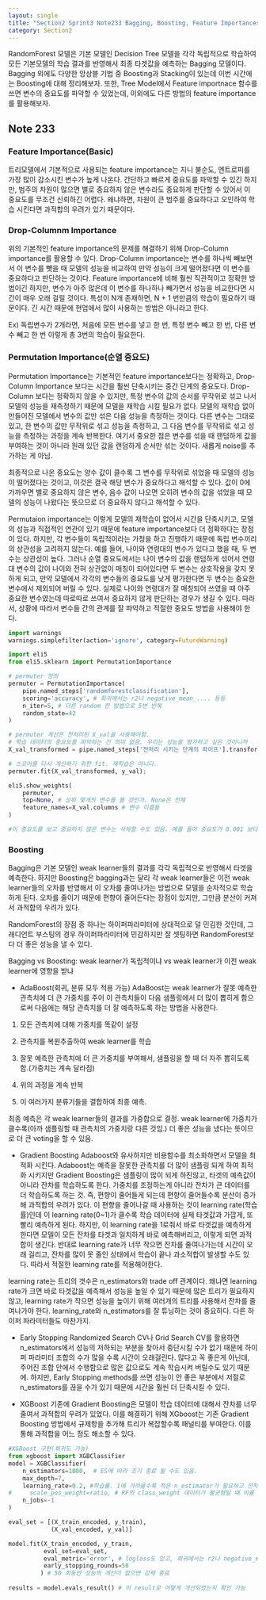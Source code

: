 ```yaml
---
layout: single
title: "Section2 Sprint3 Note233 Bagging, Boosting, Feature Importances"
category: Section2
---
```


RandomForest 모델은 기본 모델인 Decision Tree 모델을 각각 독립적으로 학습하여 모든 기본모델의 학습 결과를 반영해서 최종 타겟값을 예측하는 Bagging 모델이다. Bagging 외에도 
다양한 앙상블 기법 중 Boosting과 Stacking이 있는데 이번 시간에는 Boosting에 대해 정리해보자. 또한, Tree Model에서 Feature importnace 함수를 쓰면 변수의 중요도를 파악할 수 있었는데,
이외에도 다른 방법의 feature importance를 활용해보자.

## Note 233
### Feature Importance(Basic)
트리모델에서 기본적으로 사용되는 feature importance는 지니 불순도, 엔트로피를 가장 많이 감소시킨 변수가 높게 나온다. 간단하고 빠르게 중요도를 파악할 수 있긴 하지만, 범주의 차원이 많으면 별로 중요하지 않은 변수라도 중요하게
판단할 수 있어서 이 중요도를 무조건 신뢰하긴 어렵다. 왜냐하면, 차원이 큰 범주를 중요하다고 오인하여 학습 시킨다면 과적합의 우려가 있기 때문이다.

### Drop-Columnm Importance
위의 기본적인 feature importance의 문제를 해결하기 위해 Drop-Column importance를 활용할 수 있다. Drop-Column importance는 변수를 하나씩 빼보면서 이 변수를 뺏을 때 모델의 성능을 비교하여
만약 성능이 크게 떨어졌다면 이 변수를 중요하다고 판단하는 것이다. Feature importance에 비해 훨씬 직관적이고 정확한 방법이긴 하지만, 변수가 아주 많은데 이 변수를 하나하나 빼가면서 성능을
비교한다면 시간이 매우 오래 걸릴 것이다. 특성이 N개 존재하면, N + 1 번만큼의 학습이 필요하기 때문이다. 긴 시간 때문에 현업에서 많이 사용하는 방법은 아니라고 한다.

Ex) 독립변수가 2개라면, 처음에 모든 변수를 넣고 한 번, 특정 변수 빼고 한 번, 다른 변수 빼고 한 번 이렇게 총 3번의 학습이 필요한다.

### Permutation Importance(순열 중요도)
Permutation Importance는 기본적인 feature importance보다는 정확하고, Drop-Column Importance 보다는 시간을 훨씬 단축시키는 중간 단계의 중요도다. Drop-Column 보다는 정확하지 않을 수 있지만,
특정 변수의 값의 순서를 무작위로 섞고 나서 모델의 성능을 재측정하기 때문에 모델을 재학습 시킬 필요가 없다. 모델의 재학습 없이 만들어진 모델에서 변수의 값만 섞은 다음 성능을 측정하는 것이다.
다른 변수는 그대로 있고, 한 변수의 값만 무작위로 섞고 성능을 측정하고, 그 다음 변수를 무작위로 섞고 성능을 측정하는 과정을 계속 반복한다. 여기서 중요한 점은 변수를 섞을 때 랜덤하게 값을 부여하는
것이 아니라 원래 있던 값을 랜덤하게 순서만 섞는 것이다. 새롭게 noise를 추가하는 게 아님. 

최종적으로 나온 중요도는 양수 값이 클수록 그 변수를
무작위로 섞었을 때 모델의 성능이 떨어졌다는 것이고, 이것은 결국 해당 변수가 중요하다고 해석할 수 있다. 값이 0에 가까우면 별로 중요하지 않은 변수, 음수 값이 나오면 오히려 변수의 값을 섞었을 때
모델의 성능이 나왔다는 뜻으므로 더 중요하지 않다고 해석할 수 있다.

Permutaion importance는 이렇게 모델의 재학습이 없어서 시간을 단축시키고, 모델의 성능과 직접적인 연관이 있기 때문에 feature importance보다 더 정확하다는 장점이 있다.
하지만, 각 변수들이 독립적이라는 가정을 하고 진행하기 때문에 독립 변수끼리의 상관성을 고려하지 않는다. 예를 들어, 나이와 연령대의 변수가 있다고 했을 때, 두 변수는 상관성이 높다. 그러나
순열 중요도에서는 나이 변수의 값을 랜덤하게 섞어서 연령대 변수의 값이 나이와 전혀 상관없이 매칭이 되어있다면 두 변수는 상호작용을 갖지 못하게 되고, 만약 모델에서 각각의 변수들의 중요도를
낮게 평가한다면 두 변수는 중요한 변수에서 제외되어 버릴 수 있다. 실제로 나이와 연령대가 잘 매칭되어 쓰였을 때 아주 중요한 변수였는데 따로따로 쓰여서 중요하지 않게 판단하는 경우가 생길 수 있다.
따라서, 상황에 따라서 변수들 간의 관계를 잘 파악하고 적절한 중요도 방법을 사용해야 한다.

```python
import warnings
warnings.simplefilter(action='ignore', category=FutureWarning)

import eli5
from eli5.sklearn import PermutationImportance

# permuter 정의
permuter = PermutationImportance(
    pipe.named_steps['randomforestclassification'],
    scoring='accuracy', # 회귀에서는 r2나 negative_mean_.... 등등
    n_iter=5, # 다른 random 한 방법으로 5번 반복
    random_state=42
)

# permuter 계산은 전처리된 X_val을 사용해야함.
# 학습 데이터의 중요도를 파악하는 건 의미 없음. 우리는 성능을 평가하고 싶은 것이니까
X_val_transformed = pipe.named_steps['전처리 시키는 단계의 파이프'].transform(X_val)

# 스코어를 다시 계산하기 위한 fit. 재학습은 아니다.
permuter.fit(X_val_transformed, y_val);

eli5.show_weights(
    permuter, 
    top=None, # 상위 몇개의 변수를 볼 것인가. None은 전체
    feature_names=X_val.columns # 변수 이름들
)

#이 중요도를 보고 중요하지 않은 변수는 삭제할 수도 있음. 예를 들어 중요도가 0.001 보다 큰 변수만 사용.

```

### Boosting
Bagging은 기본 모델인 weak learner들의 결과를 각각 독립적으로 반영해서 타겟을 예측한다. 하지만 Boosting은 bagging과는 달리 각 weak learner들은 이전 weak learner들의 오차를 반영해서 
이 오차를 줄여나가는 방법으로 모델을 순차적으로 학습하게 된다. 오차를 줄이기 때문에 편향이 줄어든다는 장점이 있지만, 그만큼 분산이 커져서 과적합의 우려가 있다.

RandomForest의 장점 중 하나는 하이퍼파라미터에 상대적으로 덜 민김한 것인데, 그래디언트 부스팅의 경우 하이퍼파라미터에 민감하지만 잘 셋팅하면 RandomForest보다 더 좋은 성능을 낼 수 있다.

Bagging vs Boosting: weak learner가 독립적이냐 vs weak learner가 이전 weak learner에 영향을 받냐

- AdaBoost(회귀, 분류 모두 적용 가능)
AdaBoost는 weak learner가 잘못 예측한 관측치에 더 큰 가중치를 주어 이 관측치들이 다음 샘플링에서 더 많이 뽑히게 함으로써 다음에는 해당 관측치를 더 잘 예측하도록 하는 방법을 사용한다.
1) 모든 관측치에 대해 가중치를 똑같이 설정

2) 관측치를 복원추출하여 weak learner를 학습

3) 잘못 예측한 관측치에 더 큰 가중치를 부여해서, 샘플링을 할 때 더 자주 뽑히도록 함.(가중치는 계속 달라짐)

4) 위의 과정을 계속 반복

5) 이 여러가지 분류기들을 결합하여 최종 예측.

최종 예측은 각 weak learner들의 결과를 가중합으로 결정. weak learner에 가중치가 클수록(아까 샘플링할 때 관측치의 가중치랑 다른 것임.) 더 좋은 성능을 냈다는 뜻이므로 더 큰 voting을 할 수 있음.

- Gradient Boosting
Adaboost와 유사하지만 비용함수를 최소화하면서 모델을 최적화 시킨다. Adaboost는 예측을 잘못한 관측치를 더 많이 샘플링 되게 하여 최적화 시키지만 Gradient Boosting은 샘플링이 많이 되게 하진않고,
타겟의 예측값이 아니라 잔차를 학습하도록 한다. 가중치를 조정하는게 아니라 잔차가 큰 데이터를 더 학습하도록 하는 것. 즉, 편향이 줄어들게 되는데 편향이 줄어들수록 분산이 증가해 과적합의 우려가 있다.
이 편향을 줄어나갈 때 사용하는 것이 learning rate(학습률)인데 이 learning rate(0~1)가 클수록 학습 데이터에 실제 타겟값과 가깝게, 또 빨리 예측하게 된다. 하지만, 이 learning rate을 1로줘서
바로 타겟값을 예측하게 한다면 모델이 모든 잔차를 타겟과 일치하게 바로 예측해버리고, 이렇게 되면 과적합이 생긴다. 반대로 learning rate가 너무 작으면 잔차를 줄여나가는데 시간이 오래 걸리고,
잔차를 많이 못 줄인 상태에서 학습이 끝나 과소적합이 발생할 수도 있다. 따라서 적절한 learning rate를 적용해야한다.

learning rate는 트리의 갯수은 n_estimators와 trade off 관계이다. 왜냐면 learning rate가 크면 바로 타겟값을 예측해서 성능을 높일 수 있기 때문에 많은 트리가 필요하지 않고,
learning rate가 작으면 성능을 높이기 위해 여러개의 트리를 사용해서 잔차를 줄여나가야 한다. learning_rate와 n_estimators를 잘 튜닝하는 것이 중요하다. 다른 하이퍼 파라미터들도 마찬가지.

- Early Stopping
Randomized Search CV나 Grid Search CV를 활용하면 n_estimators에서 성능의 저하되는 부분을 찾아서 중단시킬 수가 없기 때문에 하이퍼 파라미터 조합의 수가 많을 수록 시간이 오래걸린다.
많다고 꼭 좋은게 아닌데, 주어진 조합 안에서 수행함으로 많은 값으로도 계속 학습시켜 버릴수도 있기 때문에.
하지만, Early Stopping methods를 쓰면 성능이 안 좋은 부분에서 저절로 n_estimators를 끊을 수가 있기 때문에 시간을 훨씬 더 단축시킬 수 있다.

- XGBoost
기존에 Gradient Boosting은 모델이 학습 데이터에 대해서 잔차를 너무 줄여서 과적합의 우려가 있었다. 이를 해결하기 위해 XGboost는 기존 Gradient Boosting 방법에서 규제항을 추가해 트리가 복잡할수록
패널티를 부여한다. 이를 통해 과적합을 어느 정도 해소할 수 있다.


```python
#XGBoost 구현(회귀도 가능)
from xgboost import XGBClassifier
model = XGBClassifier(
    n_estimators=1000,  # ES에 따라 조기 종료 될 수도 있음.
    max_depth=7,
    learning_rate=0.2, #학습률. 1에 가까울수록 적은 n_estimator가 필요하고 잔차를 더 빨리 줄임.
#     scale_pos_weight=ratio, # RF의 class_weight 데이터가 불균형일 때 비율 적용
    n_jobs=-1
)

eval_set = [(X_train_encoded, y_train), 
            (X_val_encoded, y_val)]

model.fit(X_train_encoded, y_train, 
          eval_set=eval_set,
          eval_metric='error', # logloss도 있고, 회귀에서는 r2나 negative_mean_... 사용할 수 있음.
          early_stopping_rounds=50
         ) # 50 회동안 성능의 개선이 없으면 강제 종료
         
results = model.evals_result() # 이 result로 어떻게 개선되었는지 확인 가능

```







